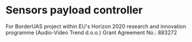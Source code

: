 # Sensors payload controller

For BorderUAS project within EU's Horizon 2020 research and innovation programme (Audio-Video Trend d.o.o.)
Grant Agreement No.: 883272
